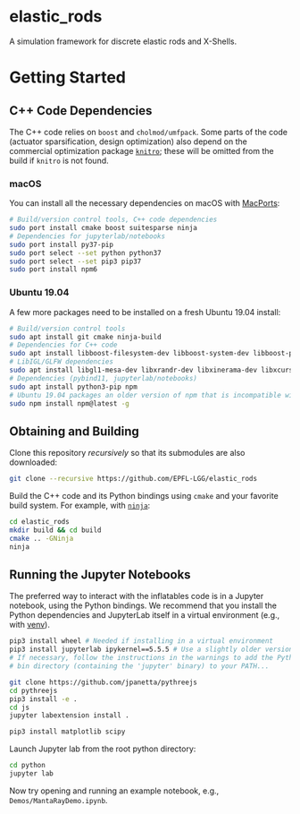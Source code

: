 # elastic_rods
A simulation framework for discrete elastic rods and X-Shells.

# Getting Started
## C++ Code Dependencies

The C++ code relies on `boost` and `cholmod/umfpack`. Some parts of the code
(actuator sparsification, design optimization) also depend on the commercial
optimization package [`knitro`](https://www.artelys.com/solvers/knitro/); these
will be omitted from the build if `knitro` is not found.

### macOS
You can install all the necessary dependencies on macOS with [MacPorts](https://www.macports.org):

```bash
# Build/version control tools, C++ code dependencies
sudo port install cmake boost suitesparse ninja
# Dependencies for jupyterlab/notebooks
sudo port install py37-pip
sudo port select --set python python37
sudo port select --set pip3 pip37
sudo port install npm6
```

### Ubuntu 19.04
A few more packages need to be installed on a fresh Ubuntu 19.04 install:
```bash
# Build/version control tools
sudo apt install git cmake ninja-build
# Dependencies for C++ code
sudo apt install libboost-filesystem-dev libboost-system-dev libboost-program-options-dev libsuitesparse-dev
# LibIGL/GLFW dependencies
sudo apt install libgl1-mesa-dev libxrandr-dev libxinerama-dev libxcursor-dev libxi-dev
# Dependencies (pybind11, jupyterlab/notebooks)
sudo apt install python3-pip npm
# Ubuntu 19.04 packages an older version of npm that is incompatible with its nodejs version...
sudo npm install npm@latest -g
```

## Obtaining and Building

Clone this repository *recursively* so that its submodules are also downloaded:

```bash
git clone --recursive https://github.com/EPFL-LGG/elastic_rods
```

Build the C++ code and its Python bindings using `cmake` and your favorite
build system. For example, with [`ninja`](https://ninja-build.org):

```bash
cd elastic_rods
mkdir build && cd build
cmake .. -GNinja
ninja
```


## Running the Jupyter Notebooks
The preferred way to interact with the inflatables code is in a Jupyter notebook,
using the Python bindings.
We recommend that you install the Python dependencies and JupyterLab itself in a
virtual environment (e.g., with [venv](https://docs.python.org/3/library/venv.html)).

```bash
pip3 install wheel # Needed if installing in a virtual environment
pip3 install jupyterlab ipykernel==5.5.5 # Use a slightly older version of ipykernel to avoid cluttering notebook with stdout content.
# If necessary, follow the instructions in the warnings to add the Python user
# bin directory (containing the 'jupyter' binary) to your PATH...

git clone https://github.com/jpanetta/pythreejs
cd pythreejs
pip3 install -e .
cd js
jupyter labextension install .

pip3 install matplotlib scipy
```

Launch Jupyter lab from the root python directory:
```bash
cd python
jupyter lab
```

Now try opening and running an example notebook, e.g.,
`Demos/MantaRayDemo.ipynb`.
